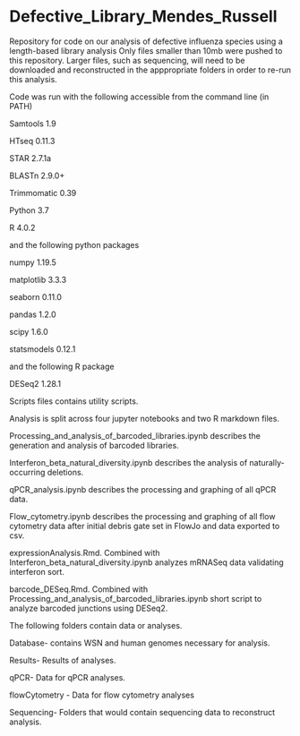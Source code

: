 # Defective_Library_Mendes_Russell
Repository for code on our analysis of defective influenza species using a length-based library analysis
Only files smaller than 10mb were pushed to this repository. 
Larger files, such as sequencing, will need to be downloaded and reconstructed in the apppropriate folders in order to re-run this analysis.

Code was run with the following accessible from the command line (in PATH)

Samtools 1.9

HTseq 0.11.3

STAR 2.7.1a

BLASTn 2.9.0+

Trimmomatic 0.39

Python 3.7

R 4.0.2



and the following python packages

numpy 1.19.5

matplotlib 3.3.3

seaborn 0.11.0

pandas 1.2.0

scipy 1.6.0

statsmodels 0.12.1



and the following R package

DESeq2 1.28.1

Scripts files contains utility scripts.

Analysis is split across four jupyter notebooks and two R markdown files.


Processing_and_analysis_of_barcoded_libraries.ipynb describes the generation and analysis of barcoded libraries.

Interferon_beta_natural_diversity.ipynb describes the analysis of naturally-occurring deletions.

qPCR_analysis.ipynb describes the processing and graphing of all qPCR data.

Flow_cytometry.ipynb describes the processing and graphing of all flow cytometry data after initial debris gate set in FlowJo and data exported to csv. 


expressionAnalysis.Rmd. Combined with Interferon_beta_natural_diversity.ipynb analyzes mRNASeq data validating interferon sort.

barcode_DESeq.Rmd. Combined with Processing_and_analysis_of_barcoded_libraries.ipynb short script to analyze barcoded junctions using DESeq2.


The following folders contain data or analyses.

Database- contains WSN and human genomes necessary for analysis.

Results- Results of analyses.

qPCR- Data for qPCR analyses.

flowCytometry - Data for flow cytometry analyses

Sequencing- Folders that would contain sequencing data to reconstruct analysis.

